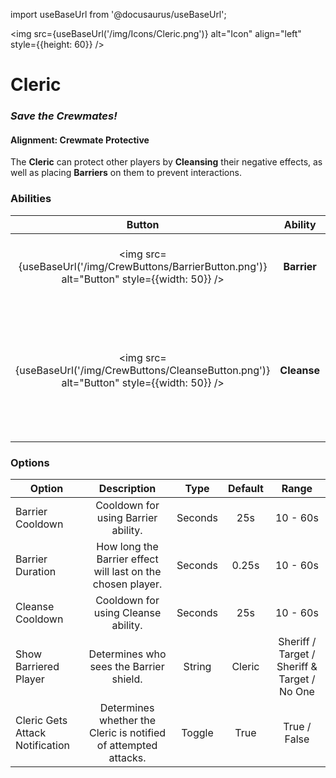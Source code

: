import useBaseUrl from '@docusaurus/useBaseUrl';

<img src={useBaseUrl('/img/Icons/Cleric.png')} alt="Icon" align="left" style={{height: 60}} />

# Cleric

### _Save the Crewmates!_

#### **Alignment:** Crewmate Protective

The **Cleric** can protect other players by **Cleansing** their negative effects, as well as placing **Barriers** on them to prevent interactions.

### Abilities

|                                             Button                                              |   Ability   |                                                Description                                                |        Type        |
| :---------------------------------------------------------------------------------------------: | :---------: | :-------------------------------------------------------------------------------------------------------: | :----------------: |
| <img src={useBaseUrl('/img/CrewButtons/BarrierButton.png')} alt="Button" style={{width: 50}} /> | **Barrier** |                              Prevent a Crewmate from being interacted with.                               | Player Interaction |
| <img src={useBaseUrl('/img/CrewButtons/CleanseButton.png')} alt="Button" style={{width: 50}} /> | **Cleanse** | Remove all negative effects on a player, e.g. Douse, Hack, Infect, Blackmail, Blind, Flash, and Hypnosis. | Player Interaction |

### Options

| Option                          |                           Description                           |  Type   | Default |                    Range                     |
| ------------------------------- | :-------------------------------------------------------------: | :-----: | :-----: | :------------------------------------------: |
| Barrier Cooldown                |               Cooldown for using Barrier ability.               | Seconds |   25s   |                   10 - 60s                   |
| Barrier Duration                |   How long the Barrier effect will last on the chosen player.   | Seconds  |  0.25s  |                   10 - 60s                   |
| Cleanse Cooldown                |               Cooldown for using Cleanse ability.               | Seconds |   25s   |                   10 - 60s                   |
| Show Barriered Player           |             Determines who sees the Barrier shield.             | String  | Cleric  | Sheriff / Target / Sheriff & Target / No One |
| Cleric Gets Attack Notification | Determines whether the Cleric is notified of attempted attacks. | Toggle  |  True   |                 True / False                 |
